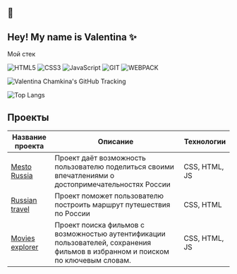 ## 👋 

## Hey! My name is Valentina ✨

Мой стек 

![HTML5](https://img.shields.io/badge/-HTML5-000?&logo=HTML5)
![CSS3](https://img.shields.io/badge/-CSS3-000?&logo=CSS3)
![JavaScript](https://img.shields.io/badge/-JavaScript-000?&logo=JavaScript)
![GIT](https://img.shields.io/badge/-GIT-000?&logo=GIT)
![WEBPACK](https://img.shields.io/badge/-WEBPACK-000?&logo=WEBPACK)

![Valentina Chamkina's GitHub Tracking](https://github-readme-stats.vercel.app/api?username=Valentina1-maker)

![Top Langs](https://github-readme-stats.vercel.app/api/top-langs/?username=Valentina1-maker&layout=compact)

## Проекты

| Название проекта | Описание | Технологии |
|---|---|---|
| [Mesto Russia](https://valentina1-maker.github.io/mesto/index.html) | Проект даёт возможность пользователю поделиться своими впечатлениями о достопримечательностях России | CSS, HTML, JS  |
| [Russian travel](https://valentina1-maker.github.io/russian-travel/index.html) | Проект поможет пользователю построить маршрут путешествия по России  | CSS, HTML |
| [Movies explorer](https://valentina1-maker.github.io/russian-travel/index.html) | Проект поиска фильмов с возможностью аутентификации пользователей, сохранения фильмов в избранном и поиском по ключевым словам.  | CSS, HTML, JS |
